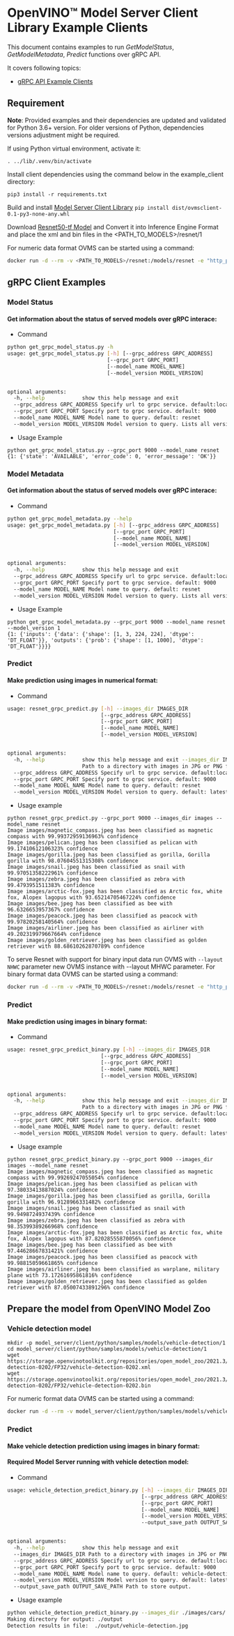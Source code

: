 # OpenVINO&trade; Model Server Client Library Example Clients

This document contains examples to run *GetModelStatus*, *GetModelMetadata*, *Predict* functions over gRPC API.

It covers following topics:
* <a href="#grpc-api">gRPC API Example Clients </a>

## Requirement

**Note**: Provided examples and their dependencies are updated and validated for Python 3.6+ version. For older versions of Python, dependencies versions adjustment might be required.

If using Python virtual environment, activate it:
```
. ../lib/.venv/bin/activate
```

Install client dependencies using the command below in the example_client directory:
```
pip3 install -r requirements.txt
```
Build and install [Model Server Client Library](../lib)
`pip install dist/ovmsclient-0.1-py3-none-any.whl`

Download [Resnet50-tf Model](https://docs.openvinotoolkit.org/latest/omz_models_model_resnet_50_tf.html) and Convert it into Inference Engine Format
and place the xml and bin files in the <PATH_TO_MODELS>/resnet/1

For numeric data format  OVMS can be started using a command:
```bash
docker run -d --rm -v <PATH_TO_MODELS>/resnet:/models/resnet -e "http_proxy=$http_proxy" -e "https_proxy=$https_proxy" -p 8000:8000 -p 9000:9000 openvino/model_server:latest --model_name resnet --model_path /models/resnet --port 9000 --rest_port 8000
```


## gRPC Client Examples <a name="grpc-api"></a>

### Model Status

#### **Get information about the status of served models over gRPC interace:**

- Command

```bash
python get_grpc_model_status.py -h
usage: get_grpc_model_status.py [-h] [--grpc_address GRPC_ADDRESS]
                                [--grpc_port GRPC_PORT]
                                [--model_name MODEL_NAME]
                                [--model_version MODEL_VERSION]


optional arguments:
  -h, --help            show this help message and exit
  --grpc_address GRPC_ADDRESS Specify url to grpc service. default:localhost
  --grpc_port GRPC_PORT Specify port to grpc service. default: 9000
  --model_name MODEL_NAME Model name to query. default: resnet
  --model_version MODEL_VERSION Model version to query. Lists all versions if omitted
```

- Usage Example

```
python get_grpc_model_status.py --grpc_port 9000 --model_name resnet
{1: {'state': 'AVAILABLE', 'error_code': 0, 'error_message': 'OK'}}
```


### Model Metadata

#### **Get information about the status of served models over gRPC interace:**

- Command

```bash
python get_grpc_model_metadata.py --help
usage: get_grpc_model_metadata.py [-h] [--grpc_address GRPC_ADDRESS]
                                  [--grpc_port GRPC_PORT]
                                  [--model_name MODEL_NAME]
                                  [--model_version MODEL_VERSION]


optional arguments:
  -h, --help            show this help message and exit
  --grpc_address GRPC_ADDRESS Specify url to grpc service. default:localhost
  --grpc_port GRPC_PORT Specify port to grpc service. default: 9000
  --model_name MODEL_NAME Model name to query. default: resnet
  --model_version MODEL_VERSION Model version to query. Lists all versions if omitted
```
- Usage Example

```
python get_grpc_model_metadata.py --grpc_port 9000 --model_name resnet --model_version 1
{1: {'inputs': {'data': {'shape': [1, 3, 224, 224], 'dtype': 'DT_FLOAT'}}, 'outputs': {'prob': {'shape': [1, 1000], 'dtype': 'DT_FLOAT'}}}}
```


### Predict 

#### **Make prediction using images in numerical format:**

- Command

```bash
usage: resnet_grpc_predict.py [-h] --images_dir IMAGES_DIR
                              [--grpc_address GRPC_ADDRESS]
                              [--grpc_port GRPC_PORT]
                              [--model_name MODEL_NAME]
                              [--model_version MODEL_VERSION]


optional arguments:
  -h, --help            show this help message and exit --images_dir IMAGES_DIR
                        Path to a directory with images in JPG or PNG format
  --grpc_address GRPC_ADDRESS Specify url to grpc service. default:localhost
  --grpc_port GRPC_PORT Specify port to grpc service. default: 9000
  --model_name MODEL_NAME Model name to query. default: resnet
  --model_version MODEL_VERSION Model version to query. default: latest available
```
- Usage example

```
python resnet_grpc_predict.py --grpc_port 9000 --images_dir images --model_name resnet
Image images/magnetic_compass.jpeg has been classified as magnetic compass with 99.99372959136963% confidence
Image images/pelican.jpeg has been classified as pelican with 99.17410612106323% confidence
Image images/gorilla.jpeg has been classified as gorilla, Gorilla gorilla with 98.07604551315308% confidence
Image images/snail.jpeg has been classified as snail with 99.97051358222961% confidence
Image images/zebra.jpeg has been classified as zebra with 99.4793951511383% confidence
Image images/arctic-fox.jpeg has been classified as Arctic fox, white fox, Alopex lagopus with 93.65214705467224% confidence
Image images/bee.jpeg has been classified as bee with 96.6326653957367% confidence
Image images/peacock.jpeg has been classified as peacock with 99.97820258140564% confidence
Image images/airliner.jpeg has been classified as airliner with 49.202319979667664% confidence
Image images/golden_retriever.jpeg has been classified as golden retriever with 88.68610262870789% confidence
```

To serve Resnet with support for binary input data run OVMS with `--layout NHWC` parameter
new OVMS instance with --layout MHWC parameter.
For binary format data OVMS can be started using a command:
```bash
docker run -d --rm -v <PATH_TO_MODELS>/resnet:/models/resnet -e "http_proxy=$http_proxy" -e "https_proxy=$https_proxy" -p 8000:8000 -p 9000:9000 openvino/model_server:latest --model_name resnet --model_path /models/resnet --port 9000 --rest_port 8000 --layout NHWC
```

### Predict 

#### **Make prediction using images in binary format:**

- Command

```bash
usage: resnet_grpc_predict_binary.py [-h] --images_dir IMAGES_DIR
                              [--grpc_address GRPC_ADDRESS]
                              [--grpc_port GRPC_PORT]
                              [--model_name MODEL_NAME]
                              [--model_version MODEL_VERSION]


optional arguments:
  -h, --help            show this help message and exit --images_dir IMAGES_DIR
                        Path to a directory with images in JPG or PNG format
  --grpc_address GRPC_ADDRESS Specify url to grpc service. default:localhost
  --grpc_port GRPC_PORT Specify port to grpc service. default: 9000
  --model_name MODEL_NAME Model name to query. default: resnet
  --model_version MODEL_VERSION Model version to query. default: latest available
```
- Usage example

```
python resnet_grpc_predict_binary.py --grpc_port 9000 --images_dir images --model_name resnet
Image images/magnetic_compass.jpeg has been classified as magnetic compass with 99.99269247055054% confidence
Image images/pelican.jpeg has been classified as pelican with 97.38033413887024% confidence
Image images/gorilla.jpeg has been classified as gorilla, Gorilla gorilla with 96.9128966331482% confidence
Image images/snail.jpeg has been classified as snail with 99.9498724937439% confidence
Image images/zebra.jpeg has been classified as zebra with 98.35399389266968% confidence
Image images/arctic-fox.jpeg has been classified as Arctic fox, white fox, Alopex lagopus with 87.82028555870056% confidence
Image images/bee.jpeg has been classified as bee with 97.44628667831421% confidence
Image images/peacock.jpeg has been classified as peacock with 99.98815059661865% confidence
Image images/airliner.jpeg has been classified as warplane, military plane with 73.17261695861816% confidence
Image images/golden_retriever.jpeg has been classified as golden retriever with 87.05007433891296% confidence
```

## Prepare the model from OpenVINO Model Zoo
### Vehicle detection model
```
mkdir -p model_server/client/python/samples/models/vehicle-detection/1
cd model_server/client/python/samples/models/vehicle-detection/1
wget https://storage.openvinotoolkit.org/repositories/open_model_zoo/2021.3/models_bin/2/vehicle-detection-0202/FP32/vehicle-detection-0202.xml
wget https://storage.openvinotoolkit.org/repositories/open_model_zoo/2021.3/models_bin/2/vehicle-detection-0202/FP32/vehicle-detection-0202.bin
```
For numeric format data OVMS can be started using a command:
```bash
docker run -d --rm -v model_server/client/python/samples/models/vehicle-detection:/models -e "http_proxy=$http_proxy" -e "https_proxy=$https_proxy" -p 8000:8000 -p 9000:9000 openvino/model_server:latest --model_name vehicle-detection --model_path /models --port 9000 --rest_port 8000
```


### Predict 

#### **Make vehicle detection prediction using images in binary format:**
#### **Required Model Server running with vehicle detection model:**

- Command

```bash
usage: vehicle_detection_predict_binary.py [-h] --images_dir IMAGES_DIR
                                           [--grpc_address GRPC_ADDRESS]
                                           [--grpc_port GRPC_PORT]
                                           [--model_name MODEL_NAME]
                                           [--model_version MODEL_VERSION]
                                           --output_save_path OUTPUT_SAVE_PATH


optional arguments:
  -h, --help            show this help message and exit
  --images_dir IMAGES_DIR Path to a directory with images in JPG or PNG format
  --grpc_address GRPC_ADDRESS Specify url to grpc service. default:localhost
  --grpc_port GRPC_PORT Specify port to grpc service. default: 9000
  --model_name MODEL_NAME Model name to query. default: vehicle-detection
  --model_version MODEL_VERSION Model version to query. default: latest available
  --output_save_path OUTPUT_SAVE_PATH Path to store output.
```

- Usage example

```bash
python vehicle_detection_predict_binary.py --images_dir ./images/cars/ --output_save_path ./output
Making directory for output: ./output
Detection results in file:  ./output/vehicle-detection.jpg
```